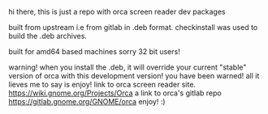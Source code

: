 hi there,
this is just a repo with orca screen reader dev packages 

built from upstream i.e from gitlab in .deb format.
checkinstall was used to build the .deb archives.

built for amd64 based machines sorry 32 bit users!

warning!
when you install the .deb,
it will override your current "stable" version of orca with this development version!
you have been warned!
all it lieves me to say is enjoy!
link to orca screen reader site.
https://wiki.gnome.org/Projects/Orca
a link to orca's gitlab repo
https://gitlab.gnome.org/GNOME/orca
enjoy! :)



